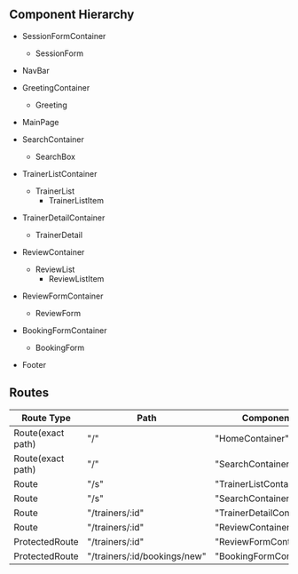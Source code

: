 ## Component Hierarchy

* SessionFormContainer
  * SessionForm

* NavBar

* GreetingContainer
  * Greeting

* MainPage

* SearchContainer
  * SearchBox

* TrainerListContainer
  * TrainerList
    * TrainerListItem

* TrainerDetailContainer
  * TrainerDetail

* ReviewContainer
  * ReviewList
    * ReviewListItem

* ReviewFormContainer
  * ReviewForm

* BookingFormContainer
  * BookingForm

* Footer

## Routes

| Route Type | Path  | Component   |
|------------|-------|-------------|
| Route(exact path) | "/" | "HomeContainer" |
| Route(exact path) | "/" | "SearchContainer" |
| Route | "/s" | "TrainerListContainer" |
| Route | "/s" | "SearchContainer" |
| Route | "/trainers/:id" | "TrainerDetailContainer" |
| Route | "/trainers/:id" | "ReviewContainer" |
| ProtectedRoute | "/trainers/:id" | "ReviewFormContainer" |
| ProtectedRoute | "/trainers/:id/bookings/new" | "BookingFormContainer" |

